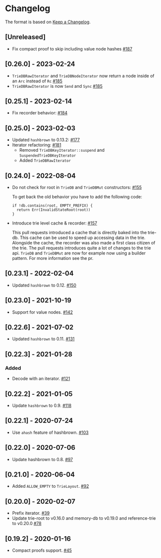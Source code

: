 # Changelog

The format is based on [Keep a Changelog].

[Keep a Changelog]: http://keepachangelog.com/en/1.0.0/

## [Unreleased]

- Fix compact proof to skip including value node hashes [#187](https://github.com/paritytech/trie/pull/187)

## [0.26.0] - 2023-02-24
- `TrieDBRawIterator` and `TrieDBNodeIterator` now return a node inside of an `Arc` instead of `Rc` [#185](https://github.com/paritytech/trie/pull/185)
- `TrieDBRawIterator` is now `Send` and `Sync` [#185](https://github.com/paritytech/trie/pull/185)

## [0.25.1] - 2023-02-14
- Fix recorder behavior: [#184](https://github.com/paritytech/trie/pull/184)

## [0.25.0] - 2023-02-03
- Updated `hashbrown` to 0.13.2: [#177](https://github.com/paritytech/trie/pull/177)
- Iterator refactoring: [#181](https://github.com/paritytech/trie/pull/181)
  - Removed `TrieDBKeyIterator::suspend` and `SuspendedTrieDBKeyIterator`
  - Added `TrieDBRawIterator`

## [0.24.0] - 2022-08-04
- Do not check for root in `TrieDB` and `TrieDBMut` constructors: [#155](https://github.com/paritytech/trie/pull/155)

  To get back the old behavior you have to add the following code:
  ```
  if !db.contains(root, EMPTY_PREFIX) {
    return Err(InvalidStateRoot(root))
  }
  ```
- Introduce trie level cache & recorder: [#157](https://github.com/paritytech/trie/pull/157)

  This pull requests introduced a cache that is directly baked into the trie-db. This
  cache can be used to speed up accessing data in the trie. Alongside the cache, the recorder
  was also made a first class citizen of the trie. The pull requests introduces quite a lot of changes
  to the trie api. `TrieDB` and `TrieDBMut` are now for example now using a builder pattern. For more information
  see the pr.

## [0.23.1] - 2022-02-04
- Updated `hashbrown` to 0.12. [#150](https://github.com/paritytech/trie/pull/150)

## [0.23.0] - 2021-10-19
- Support for value nodes. [#142](https://github.com/paritytech/trie/pull/142)

## [0.22.6] - 2021-07-02
- Updated `hashbrown` to 0.11. [#131](https://github.com/paritytech/trie/pull/131)

## [0.22.3] - 2021-01-28
### Added
- Decode with an iterator. [#121](https://github.com/paritytech/trie/pull/121)

## [0.22.2] - 2021-01-05
- Update `hashbrown` to 0.9. [#118](https://github.com/paritytech/trie/pull/118)

## [0.22.1] - 2020-07-24
- Use `ahash` feature of hashbrown. [#103](https://github.com/paritytech/trie/pull/103)

## [0.22.0] - 2020-07-06
- Update hashbrown to 0.8. [#97](https://github.com/paritytech/trie/pull/97)

## [0.21.0] - 2020-06-04
- Added `ALLOW_EMPTY` to `TrieLayout`. [#92](https://github.com/paritytech/trie/pull/92)

## [0.20.0] - 2020-02-07
- Prefix iterator. [#39](https://github.com/paritytech/trie/pull/39)
- Update trie-root to v0.16.0 and memory-db to v0.19.0 and reference-trie to v0.20.0 [#78](https://github.com/paritytech/trie/pull/78)

## [0.19.2] - 2020-01-16
- Compact proofs support. [#45](https://github.com/paritytech/trie/pull/45)
